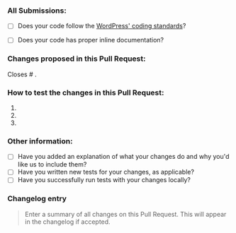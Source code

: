 ### All Submissions:

*   [ ] Does your code follow the [WordPress' coding standards](https://make.wordpress.org/core/handbook/best-practices/coding-standards/)?
*   [ ] Does your code has proper inline documentation? <!-- Guidelines: https://make.wordpress.org/core/handbook/best-practices/inline-documentation-standards/javascript/ -->


<!-- Mark completed items with an [x] -->

<!-- You can erase any parts of this template not applicable to your Pull Request. -->

### Changes proposed in this Pull Request:

<!-- Describe the changes made to this Pull Request and the reason for such changes. -->

Closes # .

### How to test the changes in this Pull Request:

1.
2.
3.

### Other information:

*   [ ] Have you added an explanation of what your changes do and why you'd like us to include them?
*   [ ] Have you written new tests for your changes, as applicable?
*   [ ] Have you successfully run tests with your changes locally?

<!-- Mark completed items with an [x] -->

### Changelog entry

> Enter a summary of all changes on this Pull Request. This will appear in the changelog if accepted.
